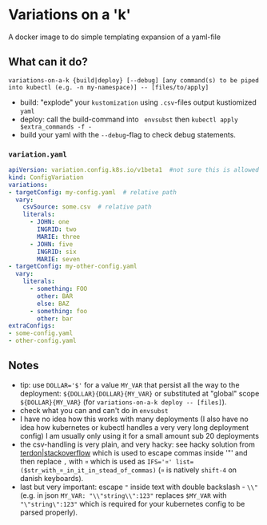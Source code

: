 # Variations on a 'k'
A docker image to do simple templating expansion of a yaml-file 

## What can it do?
```
variations-on-a-k {build|deploy} [--debug] [any command(s) to be piped into kubectl (e.g. -n my-namespace)] -- [files/to/apply]
```
- build: "explode" your `kustomization` using `.csv`-files output kustiomized `yaml`
- deploy: call the build-command into ` envsubst` then `kubectl apply $extra_commands -f -`
- build your yaml with the `--debug`-flag to check debug statements.

### `variation.yaml`
```yaml
apiVersion: variation.config.k8s.io/v1beta1  #not sure this is allowed for legal reasons, so it may change
kind: ConfigVariation
variations:
- targetConfig: my-config.yaml  # relative path
  vary:
    csvSource: some.csv  # relative path
    literals:
      - JOHN: one
        INGRID: two
        MARIE: three
      - JOHN: five
        INGRID: six
        MARIE: seven
- targetConfig: my-other-config.yaml
  vary:
    literals:
      - something: FOO
        other: BAR
        else: BAZ
      - something: foo
        other: bar
extraConfigs:
- some-config.yaml
- other-config.yaml
```

## Notes
- tip: use `DOLLAR='$'` for a value `MY_VAR` that persist all the way to the deployment: `${DOLLAR}{DOLLAR}{MY_VAR}` or substituted at "global" scope `${DOLLAR}{MY_VAR}` (for `variations-on-a-k deploy -- [files]`).
- check what you can and can't do in `envsubst`
- I have no idea how this works with many deployments (I also have no idea how kubernetes or kubectl handles a very very long deployment config) I am usually only using it for a small amount sub 20 deployments
- the csv-handling is very plain, and very hacky: see hacky solution from [terdon|stackoverflow](https://unix.stackexchange.com/questions/149661/handling-comma-in-string-values-in-a-csv-file#answer-149681) which is used to escape commas inside '"' and then replace `,` with `¤` which is used as `IFS='¤' list=($str_with_¤_in_it_in_stead_of_commas)` (`¤` is natively `shift-4` on danish keyboards).
- last but very important: escape `"` inside text with double backslash - `\\"` (e.g. in json `MY_VAR: "\\"string\\":123"` replaces `$MY_VAR` with `"\"string\":123"` which is required for your kubernetes config to be parsed properly).
